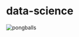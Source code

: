 # data-science
![pongballs](https://user-images.githubusercontent.com/54991295/139477007-385298fe-ab16-458f-ab19-f8e65ec6a031.gif)
